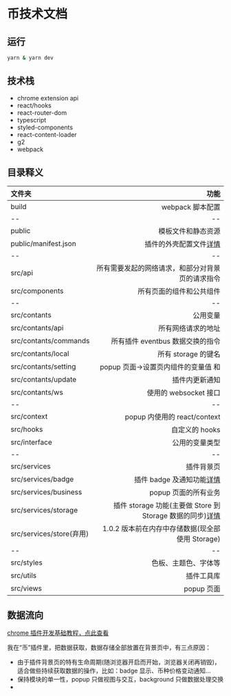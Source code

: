 # 币技术文档

## 运行

```bash
yarn & yarn dev
```

## 技术栈

- chrome extension api
- react/hooks
- react-router-dom
- typescript
- styled-components
- react-content-loader
- g2
- webpack

## 目录释义

| 文件夹                   |                                                                                                                                       功能 |
| :----------------------- | -----------------------------------------------------------------------------------------------------------------------------------------: |
| build                    |                                                                                                                           webpack 脚本配置 |
| --                       |                                                                                                                                         -- |
| public                   |                                                                                                                         模板文件和静态资源 |
| public/manifest.json     |                                                     插件的外壳配置文件[详情](https://developer.chrome.com/docs/extensions/mv2/getstarted/) |
| --                       |                                                                                                                                         -- |
| src/api                  |                                                                                           所有需要发起的网络请求，和部分对背景页的请求指令 |
| src/components           |                                                                                                                   所有页面的组件和公共组件 |
| --                       |                                                                                                                                         -- |
| src/contants             |                                                                                                                                   公用变量 |
| src/contants/api         |                                                                                                                         所有网络请求的地址 |
| src/contants/commands    |                                                                                                           所有插件 eventbus 数据交换的指令 |
| src/contants/local       |                                                                                                                        所有 storage 的键名 |
| src/contants/setting     |                                                                                                        popup 页面->设置页内组件的变量值 和 |
| src/contants/update      |                                                                                                                             插件内更新通知 |
| src/contants/ws          |                                                                                                                      使用的 websocket 接口 |
| --                       |                                                                                                                                         -- |
| src/context              |                                                                                                               popup 内使用的 react/context |
| src/hooks                |                                                                                                                             自定义的 hooks |
| src/interface            |                                                                                                                             公用的变量类型 |
| --                       |                                                                                                                                         -- |
| src/services             |                                                                                                                                 插件背景页 |
| src/services/badge       |                                         插件 badge 及通知功能[详情](https://developer.chrome.com/docs/extensions/reference/notifications/) |
| src/services/business    |                                                                                                                       popup 页面的所有业务 |
| src/services/storage     | 插件 storage 功能(主要做 Store 到 Storage 数据的同步)[详情](https://developer.chrome.com/docs/extensions/reference/storage/#property-sync) |
| src/services/store(弃用) |                                                                                           1.0.2 版本前在内存中存储数据(现全部使用 Storage) |
| --                       |                                                                                                                                         -- |
| src/styles               |                                                                                                                       色板、主题色、字体等 |
| src/utils                |                                                                                                                                 插件工具库 |
| src/views                |                                                                                                                                 popup 页面 |

## 数据流向

[chrome 插件开发基础教程，点此查看](https://www.cnblogs.com/liuxianan/p/chrome-plugin-develop.html)

我在“币”插件里，把数据获取，数据存储全部放置在背景页中，有三点原因：

- 由于插件背景页的特有生命周期(随浏览器开启而开始，浏览器关闭再销毁)，适合做些持续获取数据的操作，比如：badge 显示、币种价格变动通知...
- 保持模块的单一性，popup 只做视图与交互，background 只做数据处理交换
-
